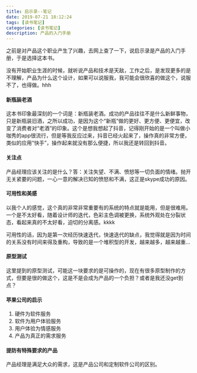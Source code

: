 ```yaml
---
title: 启示录--笔记
date: 2019-07-21 18:12:24
tags: [读书笔记]
categories: [读书笔记]
description: 产品的入门手册
---
```


之前是对产品这个职业产生了兴趣，去网上查了一下，说启示录是产品的入门手册，于是选择这本书。

没有开始职业生涯的时候，就听说产品和技术是天敌，工作之后，是发现更多的是不理解，产品为什么这个设计，如果可以说服我，我可能会很欣喜的做这个，说服不了，也得做。hhh

#### 新瓶装老酒
这本书印象最深刻的一个词是：新瓶装老酒。成功的产品往往不是什么新鲜事物，只是新瓶装旧酒，之所以成功，是因为这个“新瓶”做的更好、更方便、更便宜，改变了消费者对“老酒”的印象。这个是想我想起了抖音，记得刚开始的是一个叫做小咖秀的app很流行，但是等我反应过来，抖音已经火起来了，操作真的非常方便，类似的应用“快手”，操作起来就没有那么便捷，所以我还是转回到抖音。

#### 关注点
产品经理应该关注的是什么？答：关注失望、不满、愤怒等一切负面的情绪。抛开无关紧要的问题，一心一意的解决已知的愤怒和不满，这正是skype成功的原因。

#### 可用性和美感
以我个人的感觉，这个真的非常非常重要有的系统的特点就是能用，但是很难用。一个是不太好看，随着设计师的迭代，色彩主色调被更换，系统外观处在分裂状态，看起来真的不太好看，迫切的分离感。kkkk

可用性的话，因为是第一次经历快速迭代，快速迭代的缺点，我觉得就是因为时间的关系没有时间来得及重构，导致的是一个堆积型的开发，越来越多，越来越重...

#### 原型测试
这里提到的原型测试，可能这一块要求的是可操作的，现在有很多原型制作的方式，但要是很的做这个，这是不是会成为产品的一个负担？或者是我还没get到点？

#### 苹果公司的启示
1. 硬件为软件服务
2. 软件为用户体验服务
3. 用户体验为情感服务
4. 产品为真正的需求服务

#### 提防有特殊要求的产品
产品经理是满足大众的需求，这是产品公司和定制软件公司的区别。








